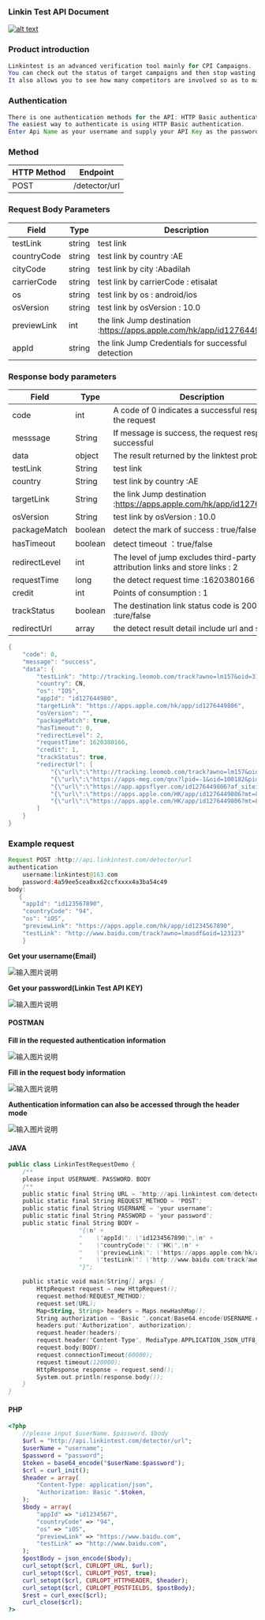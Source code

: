 ### **Linkin Test API Document**

[![alt text](https://images.gitee.com/uploads/images/2021/0508/154417_7e50761e_9074351.jpeg)](http://linkintest.com)

### Product introduction

```java
Linkintest is an advanced verification tool mainly for CPI Campaigns. 
You can check out the status of target campaigns and then stop wasting clicks on non-working campaigns. 
It also allows you to see how many competitors are involved so as to make a decision. 
```

### Authentication

```java
There is one authentication methods for the API: HTTP Basic authentication .
The easiest way to authenticate is using HTTP Basic authentication.
Enter Api Name as your username and supply your API Key as the password.
```

### **Method**

| HTTP Method | Endpoint      |
| ----------- | ------------- |
| POST        | /detector/url |

### **Request Body Parameters**

| Field       | Type   | Description                                                  | Nullable |
| ----------- | ------ | ------------------------------------------------------------ | -------- |
| testLink    | string | test link                                                    | Yes      |
| countryCode | string | test link by country      :AE                                | Yes      |
| cityCode    | string | test link by city    :Abadilah                               | No       |
| carrierCode | string | test link by carrierCode   : etisalat                        | No       |
| os          | string | test link by os  : android/ios                               | No       |
| osVersion   | string | test link by osVersion  : 10.0                               | No       |
| previewLink | int    | the link Jump destination :https://apps.apple.com/hk/app/id1276449806 | No       |
| appId       | string | the link Jump Credentials for successful detection           | No       |

### Response body parameters

| Field         | Type    | Description                                                  |
| ------------- | ------- | ------------------------------------------------------------ |
| code          | int     | A code of 0 indicates a successful response to the request   |
| messsage      | String  | If message is success, the request response is successful    |
| data          | object  | The result returned by the linktest probe                    |
| testLink      | String  | test link                                                    |
| country       | String  | test link by country      :AE                                |
| targetLink    | String  | the link Jump destination :https://apps.apple.com/hk/app/id1276449806 |
| osVersion     | String  | test link by osVersion  : 10.0                               |
| packageMatch  | boolean | detect the mark of success   : true/false                    |
| hasTimeout    | boolean | detect  timeout  ：true/false                                |
| redirectLevel | int     | The level of jump excludes third-party attribution links and store links : 2 |
| requestTime   | long    | the detect request time :1620380166                          |
| credit        | int     | Points of consumption : 1                                    |
| trackStatus   | boolean | The destination link status code is 200 :ture/false          |
| redirectUrl   | array   | the detect result detail include url and status              |

```java
{
    "code": 0,
    "message": "success",
    "data": {
        "testLink": "http://tracking.leomob.com/track?awno=lm157&oid=3141635",
        "country": CN,
        "os": "IOS",
        "appId": "id127644980",
        "targetLink": "https://apps.apple.com/hk/app/id1276449806",
        "osVersion": "",
        "packageMatch": true,
        "hasTimeout": 0,
        "redirectLevel": 2,
        "requestTime": 1620380166,
        "credit": 1,
        "trackStatus": true,
        "redirectUrl": [
            "{\"url\":\"http://tracking.leomob.com/track?awno=lm157&oid=3141635\",\"status\":302}",
            "{\"url\":\"https://apps-meg.com/qnx?lpid=-1&oid=100182&pid=29159&pubref=postback1048150cc%257B%2522awno%2522%253A%2522lm157%2522%252C%2522oid%2522%253A%25223141635%2522%252C%2522payout%2522%253A%252296.5000%2522%252C%2522channelPayout%2522%253A%252286.85%2522%257D&affpubid=lm157n0&sitename=&iosidfa=\",\"status\":302}",
            "{\"url\":\"https://app.appsflyer.com/id1276449806?af_siteid=29159_lm157n0&af_c_id=100182&af_sub1=100182&af_sub2=29159&af_sub_siteid=lm157n0&pid=applift_int&c=3rd_anniversary&af_click_lookback=7d&clickid=179462f331d0d1bo2ca5dod21770300e99&idfa=&af_ad=&af_ad_id=&af_ua=Mozilla%2F5.0%20%28iPhone%3B%20CPU%20iPhone%20OS%2013_3%20like%20Mac%20OS%20X%29%20AppleWebKit%2F605.1.15%20%28KHTML%2C%20like%20Gecko%29%20CriOS%2F80.0.3987.95%20Mobile%2F15E148%20Safari%2F604.1&af_ip=32.42.161.224&goalid_1=hy62f&goalid_2=kgwo3&goalid_3=zlcoh&goalid_4=cedcs&goalid_8=dzlft&goalid_9=alltac&goalid_10=dy5lk&goalid_11=yhr2y&tsp=182877&drc=MQ==\",\"status\":200}",
            "{\"url\":\"https://apps.apple.com/HK/app/id1276449806?mt=8\",\"status\":301}",
            "{\"url\":\"https://apps.apple.com/HK/app/id1276449806?mt=8\",\"status\":200}"
        ]
    }
}
```

### **Example request**

```java
Request POST :http://api.linkintest.com/detector/url
authentication 
	username:linkintest@163.com
	password:4a59ee5cea8xx62ccfxxxx4a3ba54c49
body:
   {
    "appId": "id123567890",
    "countryCode": "94",
    "os": "iOS",
    "previewLink": "https://apps.apple.com/hk/app/id1234567890",
    "testLink": "http://www.baidu.com/track?awno=lmasdf&oid=123123" 
	}
```

[^tip]: When you register on the linktest website, the user name is your email address, and the password can be found from the API key

**Get your username(Email)**

![输入图片说明](https://images.gitee.com/uploads/images/2021/0508/114423_12f2b9df_9074351.png "image-20210508095251113.png")

**Get your password(Linkin Test API KEY)**

![输入图片说明](https://images.gitee.com/uploads/images/2021/0508/114452_e2337540_9074351.png "image-20210508095205383.png")

[^tip]: You need to input IP. Only the IP added to the white list has access to the API 

#### POSTMAN

 **Fill in the requested authentication information** 

![输入图片说明](https://images.gitee.com/uploads/images/2021/0508/114511_2d2975e5_9074351.png "image-20210508102033177.png")

**Fill in the request body information**

![输入图片说明](https://images.gitee.com/uploads/images/2021/0508/151419_bfcb43bf_9074351.jpeg "Dingtalk_20210508151245.jpg")

**Authentication information can also be accessed through the header mode**

![输入图片说明](https://images.gitee.com/uploads/images/2021/0508/114538_909eabd1_9074351.png "image-20210508102528732.png")

[^tip]: The authentication header information can be passed through the username:password Do Base64

#### **JAVA**

```java
public class LinkinTestRequestDemo {
    /**
    please input USERNAME、PASSWORD、BODY
    /**
    public static final String URL = "http://api.linkintest.com/detector/url";
    public static final String REQUEST_METHOD = "POST";
    public static final String USERNAME = "your username";
    public static final String PASSWORD = "your password";
    public static final String BODY =
                    "{\n" +
                    "    \"appId\": \"id1234567890\",\n" +
                    "    \"countryCode\": \"HK\",\n" +
                    "    \"previewLink\": \"https://apps.apple.com/hk/app/id1234567890\",\n" +
                    "    \"testLink\": \"http://www.baidu.com/track?awno=lmasdf&oid=123123\"\n" +
                    "}";

    public static void main(String[] args) {
        HttpRequest request = new HttpRequest();
        request.method(REQUEST_METHOD);
        request.set(URL);
        Map<String, String> headers = Maps.newHashMap();
        String authorization = "Basic ".concat(Base64.encode(USERNAME.concat(":").concat(PASSWORD)));
        headers.put("Authorization", authorization);
        request.header(headers);
        request.header("Content-Type", MediaType.APPLICATION_JSON_UTF8_VALUE);
        request.body(BODY);
        request.connectionTimeout(60000);
        request.timeout(120000);
        HttpResponse response = request.send();
        System.out.println(response.body());
    }
}
```

#### PHP

```php
<?php
    //please input $userName、$password、$body 
    $url = "http://api.linkintest.com/detector/url";
    $userName = "username";
    $password = "password";
    $token = base64_encode("$userName:$password");
    $crl = curl_init();
    $header = array(
        "Content-Type: application/json",
        "Authorization: Basic ".$token,
    );
    $body = array(
        "appId" => "id1234567",
        "countryCode" => "94",
        "os" => "iOS",
        "previewLink" => "https://www.baidu.com",
        "testLink" => "http://www.baidu.com",
    );
    $postBody = json_encode($body);
    curl_setopt($crl, CURLOPT_URL, $url);
    curl_setopt($crl, CURLOPT_POST, true); 
    curl_setopt($crl, CURLOPT_HTTPHEADER, $header);
    curl_setopt($crl, CURLOPT_POSTFIELDS, $postBody);
    $rest = curl_exec($crl);
    curl_close($crl);
?>
```
